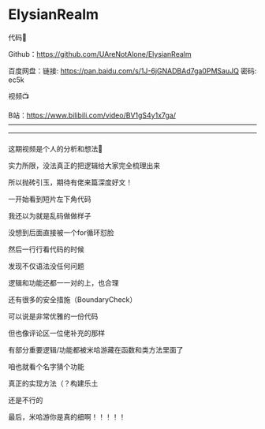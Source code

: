 # ElysianRealm


代码🔗

Github：https://github.com/UAreNotAlone/ElysianRealm

百度网盘：链接: https://pan.baidu.com/s/1J-6jGNADBAd7ga0PMSauJQ  密码: ec5k

视频📺

B站：https://www.bilibili.com/video/BV1gS4y1x7ga/
————————————————————————————————————————————————————————————————————————


这期视频是个人的分析和想法🌟

实力所限，没法真正的把逻辑给大家完全梳理出来

所以抛砖引玉，期待有佬来篇深度好文！


一开始看到短片左下角代码

我还以为就是乱码做做样子

没想到后面直接被一个for循环怼脸



然后一行行看代码的时候

发现不仅语法没任何问题

逻辑和功能还都一一对的上，也合理

还有很多的安全措施（BoundaryCheck）

可以说是非常优雅的一份代码



但也像评论区一位佬补充的那样

有部分重要逻辑/功能都被米哈游藏在函数和类方法里面了

咱也就看个名字猜个功能

真正的实现方法（？构建乐土

还是不行的



最后，米哈游你是真的细啊！！！！！

